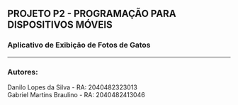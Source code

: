 ## PROJETO P2 - PROGRAMAÇÃO PARA DISPOSITIVOS MÓVEIS
 
### Aplicativo de Exibição de Fotos de Gatos
 
<hr>
 
### Autores:
 
Danilo Lopes da Silva - RA: 2040482323013
<br>
Gabriel Martins Braulino - RA: 2040482413046